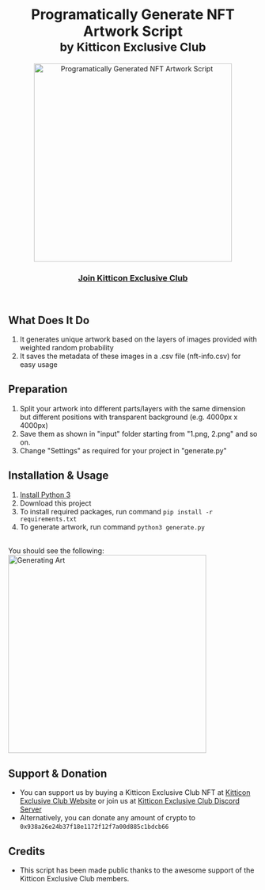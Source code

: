 <h1 align="center">Programatically Generate NFT Artwork Script<br/> <small>by Kitticon Exclusive Club</small></h1>

<div align="center">
  <a href="https://kitticon.com/exclusive-club">
    <img src="https://user-images.githubusercontent.com/90092708/132101584-622790ec-3d5a-44f9-b1bf-e15eb744b540.png" alt="Programatically Generated NFT Artwork Script" width="400">
  </a>
  <br>
  <h3>
    <a href="https://kitticon.com/exclusive-club">Join Kitticon Exclusive Club</a>
  </h3>
  <br>
</div>

## What Does It Do

1. It generates unique artwork based on the layers of images provided with weighted random probability
2. It saves the metadata of these images in a .csv file (nft-info.csv) for easy usage

## Preparation

1. Split your artwork into different parts/layers with the same dimension but different positions with transparent background (e.g. 4000px x 4000px)
2. Save them as shown in "input" folder starting from "1.png, 2.png" and so on.
3. Change "Settings" as required for your project in "generate.py"

## Installation & Usage

1. <a href="https://realpython.com/installing-python/">Install Python 3</a>
2. Download this project
3. To install required packages, run command `pip install -r requirements.txt`
4. To generate artwork, run command `python3 generate.py`<br />
<br />
You should see the following:
<img src="https://user-images.githubusercontent.com/90092708/132103682-65ee7391-33fa-45fc-8629-56f08bbd1c2e.png" alt="Generating Art" width="400">

## Support & Donation

- You can support us by buying a Kitticon Exclusive Club NFT at <a href="https://kitticon.com/exclusive-club">Kitticon Exclusive Club Website</a> or join us at <a href="https://bit.ly/kt-d1">Kitticon Exclusive Club Discord Server</a>
- Alternatively, you can donate any amount of crypto to `0x938a26e24b37f18e1172f12f7a00d885c1bdcb66`

## Credits

- This script has been made public thanks to the awesome support of the Kitticon Exclusive Club members.
